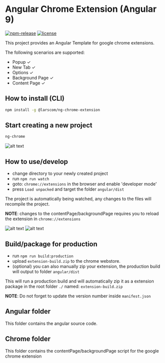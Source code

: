 # Angular Chrome Extension (Angular 9)
[![npm-release](https://img.shields.io/npm/v/@larscom/ng-chrome-extension.svg?label=npm%20release)](https://www.npmjs.com/package/@larscom/ng-chrome-extension)
[![license](https://img.shields.io/npm/l/@larscom/ng-chrome-extension.svg)](https://github.com/larscom/angular-chrome-extension/blob/master/LICENSE)

This project provides an Angular Template for google chrome extensions.

The following scenarios are supported:

- Popup &#10003;
- New Tab &#10003;
- Options &#10003;
- Background Page &#10003;
- Content Page &#10003;

## How to install (CLI)

```bash
npm install -g @larscom/ng-chrome-extension
```

## Start creating a new project

```bash
ng-chrome
```

![alt text](https://snipboard.io/2eBxET.jpg 'ng-chrome CLI')

## How to use/develop

- change directory to your newly created project
- run `npm run watch`
- goto: `chrome://extensions` in the browser and enable 'developer mode'
- press `Load unpacked` and target the folder `angular/dist`

The project is automatically being watched, any changes to the files will recompile the project.

**NOTE**: changes to the contentPage/backgroundPage requires you to reload the extension in `chrome://extensions`

![alt text](https://snipboard.io/KToCI3.jpg 'Angular Chrome Popup')
![alt text](https://snipboard.io/VYfGoD.jpg 'Angular Chrome Tab')

## Build/package for production

- run `npm run build:production`
- upload `extension-build.zip` to the chrome webstore.
- (optional) you can also manually zip your extension, the production build will output to folder `angular/dist`

This will run a production build and will automatically zip it as a extension package in the root folder `./` named: `extension-build.zip`

**NOTE**: Do not forget to update the version number inside `manifest.json`

## Angular folder

This folder contains the angular source code.

## Chrome folder

This folder contains the contentPage/backgroundPage script for the google chrome extension
